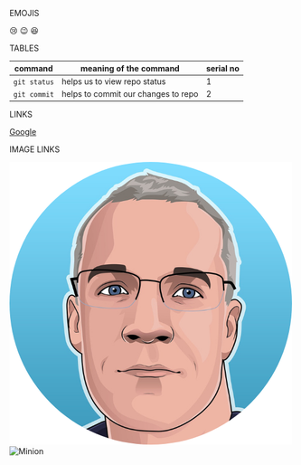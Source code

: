 EMOJIS

😢
😉
😆

TABLES

| command | meaning of the command | serial no |
|----------|-----------------------|----------|
| `git status` | helps us to view repo status| 1 |
| `git commit`| helps to commit our changes to repo | 2 |

LINKS

[Google](https://google.com)

IMAGE LINKS

![Some Headshot](/assets/img/cartoon-male-headshot-circle.png)
![Minion](https://octodex.github.com/images/minion.png)



